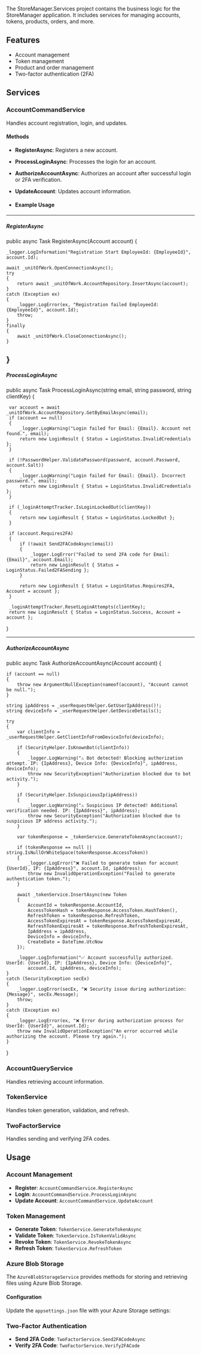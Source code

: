 

The StoreManager.Services project contains the business logic for the StoreManager application. It includes services for managing accounts, tokens, products, orders, and more.

## Features

- Account management
- Token management
- Product and order management
- Two-factor authentication (2FA)

## Services

### AccountCommandService

Handles account registration, login, and updates.

#### Methods

- **RegisterAsync**: Registers a new account.
- **ProcessLoginAsync**: Processes the login for an account.
- **AuthorizeAccountAsync**: Authorizes an account after successful login or 2FA verification.
- **UpdateAccount**: Updates account information.

- #### Example Usage

---------
##### RegisterAsync

public async Task<object> RegisterAsync(Account account)
{

    _logger.LogInformation("Registration Start EmployeeId: {EmployeeId}", account.Id);

    await _unitOfWork.OpenConnectionAsync();
    try
    {
        return await _unitOfWork.AccountRepository.InsertAsync(account);
    }
    catch (Exception ex)
    {
        _logger.LogError(ex, "Registration failed EmployeeId: {EmployeeId}", account.Id);
        throw;
    }
    finally
    {
        await _unitOfWork.CloseConnectionAsync();
    }
}
---------
##### ProcessLoginAsync
 public async Task<LoginResult> ProcessLoginAsync(string email, string password, string clientKey)
 {
 
     var account = await _unitOfWork.AccountRepository.GetByEmailAsync(email);
     if (account == null)
     {
         _logger.LogWarning("Login failed for Email: {Email}. Account not found.", email);
         return new LoginResult { Status = LoginStatus.InvalidCredentials };
     }

     if (!PasswordHelper.ValidatePassword(password, account.Password, account.Salt))
     {
         _logger.LogWarning("Login failed for Email: {Email}. Incorrect password.", email);
         return new LoginResult { Status = LoginStatus.InvalidCredentials };
     }

     if (_loginAttemptTracker.IsLoginLockedOut(clientKey))
     {
         return new LoginResult { Status = LoginStatus.LockedOut };
     }

     if (account.Requires2FA)
     {
         if (!await Send2FACodeAsync(email))
         {
             _logger.LogError("Failed to send 2FA code for Email: {Email}", account.Email);
             return new LoginResult { Status = LoginStatus.Failed2FASending };
         }

         return new LoginResult { Status = LoginStatus.Requires2FA, Account = account };
     }

     _loginAttemptTracker.ResetLoginAttempts(clientKey);
     return new LoginResult { Status = LoginStatus.Success, Account = account };
 }
 
--------
##### AuthorizeAccountAsync

public async Task AuthorizeAccountAsync(Account account)
{

    if (account == null)
    {
        throw new ArgumentNullException(nameof(account), "Account cannot be null.");
    }

    string ipAddress = _userRequestHelper.GetUserIpAddress()!;
    string deviceInfo = _userRequestHelper.GetDeviceDetails();

    try
    {
        var clientInfo = _userRequestHelper.GetClientInfoFromDeviceInfo(deviceInfo);

        if (SecurityHelper.IsKnownBot(clientInfo))
        {
            _logger.LogWarning("⚠️ Bot detected! Blocking authorization attempt. IP: {IpAddress}, Device Info: {DeviceInfo}", ipAddress, deviceInfo);
            throw new SecurityException("Authorization blocked due to bot activity.");
        }

        if (SecurityHelper.IsSuspiciousIp(ipAddress))
        {
            _logger.LogWarning("⚠️ Suspicious IP detected! Additional verification needed. IP: {IpAddress}", ipAddress);
            throw new SecurityException("Authorization blocked due to suspicious IP address activity.");
        }

        var tokenResponse = _tokenService.GenerateTokenAsync(account);

        if (tokenResponse == null || string.IsNullOrWhiteSpace(tokenResponse.AccessToken))
        {
            _logger.LogError("❌ Failed to generate token for account {UserId}, IP: {IpAddress}", account.Id, ipAddress);
            throw new InvalidOperationException("Failed to generate authentication token.");
        }

        await _tokenService.InsertAsync(new Token
        {
            AccountId = tokenResponse.AccountId,
            AccessTokenHash = tokenResponse.AccessToken.HashToken(),
            RefreshToken = tokenResponse.RefreshToken,
            AccessTokenExpiresAt = tokenResponse.AccessTokenExpiresAt,
            RefreshTokenExpiresAt = tokenResponse.RefreshTokenExpiresAt,
            IpAddress = ipAddress,
            DeviceInfo = deviceInfo,
            CreateDate = DateTime.UtcNow
        });

        _logger.LogInformation("✅ Account successfully authorized. UserId: {UserId}, IP: {IpAddress}, Device Info: {DeviceInfo}",
            account.Id, ipAddress, deviceInfo);
    }
    catch (SecurityException secEx)
    {
        _logger.LogError(secEx, "❌ Security issue during authorization: {Message}", secEx.Message);
        throw;
    }
    catch (Exception ex)
    {
        _logger.LogError(ex, "❌ Error during authorization process for UserId: {UserId}", account.Id);
        throw new InvalidOperationException("An error occurred while authorizing the account. Please try again.");
    }
}

### AccountQueryService

Handles retrieving account information.

### TokenService

Handles token generation, validation, and refresh.

### TwoFactorService

Handles sending and verifying 2FA codes.

## Usage

### Account Management

- **Register**: `AccountCommandService.RegisterAsync`
- **Login**: `AccountCommandService.ProcessLoginAsync`
- **Update Account**: `AccountCommandService.UpdateAccount`

### Token Management

- **Generate Token**: `TokenService.GenerateTokenAsync`
- **Validate Token**: `TokenService.IsTokenValidAsync`
- **Revoke Token**: `TokenService.RevokeTokenAsync`
- **Refresh Token**: `TokenService.RefreshToken`

### Azure Blob Storage

The `AzureBlobStorageService` provides methods for storing and retrieving files using Azure Blob Storage.

#### Configuration

Update the `appsettings.json` file with your Azure Storage settings:

### Two-Factor Authentication

- **Send 2FA Code**: `TwoFactorService.Send2FACodeAsync`
- **Verify 2FA Code**: `TwoFactorService.Verify2FACode`
